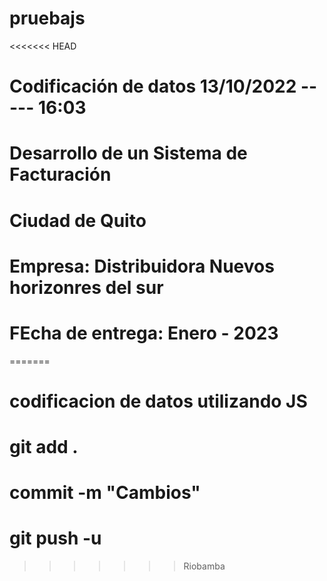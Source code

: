 # pruebajs

<<<<<<< HEAD
# Codificación  de datos 13/10/2022 ----- 16:03

# Desarrollo de un Sistema de Facturación

# Ciudad de Quito
# Empresa: Distribuidora Nuevos horizonres del sur

# FEcha de entrega: Enero - 2023
=======
# codificacion  de datos utilizando JS

# git add .
# commit -m "Cambios"
# git push -u
>>>>>>> Riobamba
